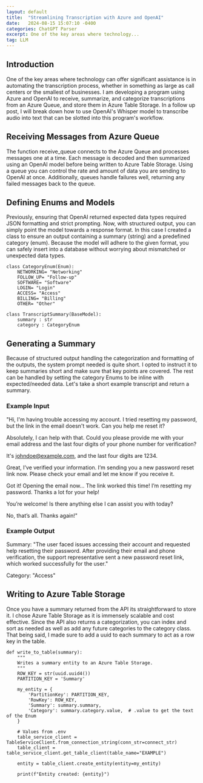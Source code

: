 ```yaml
---
layout: default
title:  "Streamlining Transcription with Azure and OpenAI"
date:   2024-08-15 15:07:10 -0400
categories: ChatGPT Parser
excerpt: One of the key areas where technology...
tag: LLM
---
```


## Introduction
One of the key areas where technology can offer significant assistance is in automating the transcription process, whether in something as large as call centers or the smallest of businesses. I am developing a program using Azure and OpenAI to receive, summarize, and categorize transcriptions from an Azure Queue, and store them in Azure Table Storage. In a follow up post, I will break down how to use OpenAI's Whisper model to transcribe audio into text that can be slotted into this program's workflow.

## Receiving Messages from Azure Queue
The function receive_queue connects to the Azure Queue and processes messages one at a time. Each message is decoded and then summarized using an OpenAI model before being written to Azure Table Storage. Using a queue you can control the rate and amount of data you are sending to OpenAI at once. Additionally, queues handle failures well, returning any failed messages back to the queue.

## Defining Enums and Models
Previously, ensuring that OpenAI returned expected data types required JSON formatting and strict prompting. Now, with structured output, you can simply point the model towards a response format. In this case I created a class to ensure an output containing a summary (string) and a predefined category (enum). Because the model will adhere to the given format, you can safely insert into a database without worrying about mismatched or unexpected data types.

```
class CategoryEnum(Enum):
    NETWORKING= "Networking"
    FOLLOW_UP= "Follow-up"
    SOFTWARE= "Software"
    LOGIN= "Login"
    ACCESS= "Access"
    BILLING= "Billing"
    OTHER= "Other"

class TranscriptSummary(BaseModel):
    summary : str
    category : CategoryEnum
```

## Generating a Summary
Because of structured output handling the categorization and formatting of the outputs, the system prompt needed is quite short. I opted to instruct it to keep summaries short and make sure that key points are covered. The rest can be handled by setting the category Enums to be inline with expected/needed data. Let's take a short example transcript and return a summary.

### Example Input
"Hi, I'm having trouble accessing my account. I tried resetting my password, but the link in the email doesn't work. Can you help me reset it?

Absolutely, I can help with that. Could you please provide me with your email address and the last four digits of your phone number for verification?

It's johndoe@example.com, and the last four digits are 1234.

Great, I’ve verified your information. I’m sending you a new password reset link now. Please check your email and let me know if you receive it.

Got it! Opening the email now... The link worked this time! I’m resetting my password. Thanks a lot for your help!

You’re welcome! Is there anything else I can assist you with today?

No, that’s all. Thanks again!"

### Example Output
Summary: "The user faced issues accessing their account and requested help resetting their password. After providing their email and phone verification, the support representative sent a new password reset link, which worked successfully for the user."

Category: "Access"


## Writing to Azure Table Storage
Once you have a summary returned from the API its straightforward to store it. I chose Azure Table Storage as it is immensely scalable and cost effective. Since the API also returns a categorization, you can index and sort as needed as well as add any future categories to the category class. That being said, I made sure to add a uuid to each summary to act as a row key in the table. 
```
def write_to_table(summary):
    """
    Writes a summary entity to an Azure Table Storage.
    """
    ROW_KEY = str(uuid.uuid4())
    PARTITION_KEY = 'Summary'

    my_entity = {
        'PartitionKey': PARTITION_KEY,
        'RowKey': ROW_KEY,
        'Summary': summary.summary,
        'Category': summary.category.value,  # .value to get the text of the Enum
    }

    # Values from .env
    table_service_client = TableServiceClient.from_connection_string(conn_str=connect_str)
    table_client = table_service_client.get_table_client(table_name="EXAMPLE")

    entity = table_client.create_entity(entity=my_entity)

    print(f"Entity created: {entity}")
``` 

